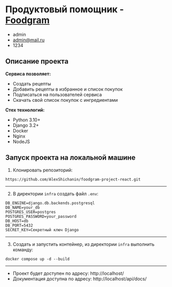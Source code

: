 # Продуктовый помощник - [Foodgram](https://foodhelper.hopto.org/)

- admin
- admin@mail.ru
- 1234

## Описание проекта

**Cервиса позволяет:**

- Создать рецепты
- Добавить рецепты в избранное и список покупок
- Подписаться на пользователей сервиса
- Скачать свой список покупок с ингредиентами


**Стех технологий:**

- Python 3.10+
- Django 3.2+
- Docker
- Nginx
- NodeJS


## Запуск проекта на локальной машине

1. Клонировать репозиторий:

```
https://github.com/AlexShichanin/foodgram-project-react.git
```

---

2. В директории `infra` создать файл `.env`:

```
DB_ENGINE=django.db.backends.postgresql
DB_NAME=your_db
POSTGRES_USER=postgres
POSTGRES_PASSWORD=your_password
DB_HOST=db
DB_PORT=5432
SECRET_KEY=Секретный ключ Django
```

---

3. Создать и запустить контейнер, из директории `infra` выполнить команду:

```
docker compose up -d --build
```

---

* Проект будет доступен по адресу: http://localhost/
* Документация доступна по адресу: http://localhost/api/docs/
